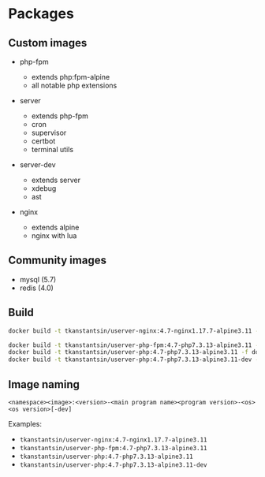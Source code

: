 # Packages

## Custom images

- php-fpm
    - extends php:fpm-alpine
    - all notable php extensions
    
- server
    - extends php-fpm 
    - cron
    - supervisor
    - certbot
    - terminal utils
    
- server-dev
    - extends server
    - xdebug
    - ast

- nginx
    - extends alpine
    - nginx with lua


## Community images

- mysql (5.7)
- redis (4.0)


## Build

```bash
docker build -t tkanstantsin/userver-nginx:4.7-nginx1.17.7-alpine3.11 -f docker/Dockerfile-nginx ./docker

docker build -t tkanstantsin/userver-php-fpm:4.7-php7.3.13-alpine3.11 -f docker/Dockerfile-php-fpm-alpine ./docker
docker build -t tkanstantsin/userver-php:4.7-php7.3.13-alpine3.11 -f docker/Dockerfile-server-alpine ./docker
docker build -t tkanstantsin/userver-php:4.7-php7.3.13-alpine3.11-dev -f docker/Dockerfile-server-alpine-dev ./docker
```


## Image naming

`<namespace><image>:<version>-<main program name><program version>-<os><os version>[-dev]`

Examples:

- `tkanstantsin/userver-nginx:4.7-nginx1.17.7-alpine3.11`
- `tkanstantsin/userver-php-fpm:4.7-php7.3.13-alpine3.11`
- `tkanstantsin/userver-php:4.7-php7.3.13-alpine3.11`
- `tkanstantsin/userver-php:4.7-php7.3.13-alpine3.11-dev`
